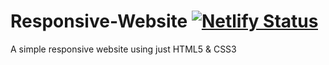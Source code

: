 # Responsive-Website [![Netlify Status](https://api.netlify.com/api/v1/badges/443f3c26-222d-4ea8-aa37-27a4da4f1252/deploy-status)](https://app.netlify.com/sites/101blitzz/deploys)
A simple responsive website using just HTML5 &amp; CSS3 
